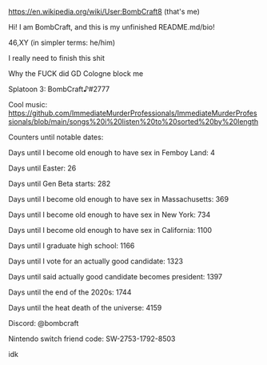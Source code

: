 https://en.wikipedia.org/wiki/User:BombCraft8 (that's me)

Hi! I am BombCraft, and this is my unfinished README.md/bio!

46,XY (in simpler terms: he/him)

I really need to finish this shit

Why the FUCK did GD Cologne block me

Splatoon 3: BombCraft♪#2777

Cool music: https://github.com/ImmediateMurderProfessionals/ImmediateMurderProfessionals/blob/main/songs%20i%20listen%20to%20sorted%20by%20length

Counters until notable dates:

Days until I become old enough to have sex in Femboy Land: 4

Days until Easter: 26

Days until Gen Beta starts: 282

Days until I become old enough to have sex in Massachusetts: 369

Days until I become old enough to have sex in New York: 734

Days until I become old enough to have sex in California: 1100

Days until I graduate high school: 1166

Days until I vote for an actually good candidate: 1323

Days until said actually good candidate becomes president: 1397

Days until the end of the 2020s: 1744

Days until the heat death of the universe: 4159

Discord: @bombcraft

Nintendo switch friend code: SW-2753-1792-8503

idk
